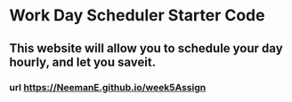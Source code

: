 # Work Day Scheduler Starter Code

## This website will allow you to schedule your day hourly, and let you saveit.

### url https://NeemanE.github.io/week5Assign